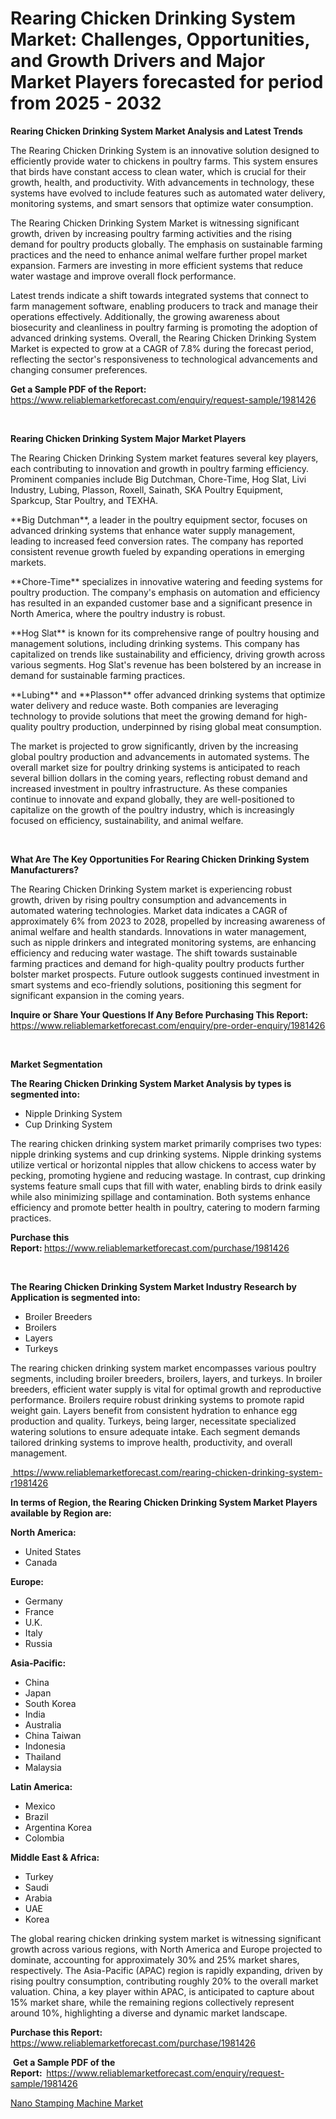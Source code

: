 <p><h1>Rearing Chicken Drinking System Market: Challenges, Opportunities, and Growth Drivers and Major Market Players forecasted for period from 2025 - 2032</h1></p><p><strong>Rearing Chicken Drinking System Market Analysis and Latest Trends</strong></p>
<p><p>The Rearing Chicken Drinking System is an innovative solution designed to efficiently provide water to chickens in poultry farms. This system ensures that birds have constant access to clean water, which is crucial for their growth, health, and productivity. With advancements in technology, these systems have evolved to include features such as automated water delivery, monitoring systems, and smart sensors that optimize water consumption.</p><p>The Rearing Chicken Drinking System Market is witnessing significant growth, driven by increasing poultry farming activities and the rising demand for poultry products globally. The emphasis on sustainable farming practices and the need to enhance animal welfare further propel market expansion. Farmers are investing in more efficient systems that reduce water wastage and improve overall flock performance. </p><p>Latest trends indicate a shift towards integrated systems that connect to farm management software, enabling producers to track and manage their operations effectively. Additionally, the growing awareness about biosecurity and cleanliness in poultry farming is promoting the adoption of advanced drinking systems. Overall, the Rearing Chicken Drinking System Market is expected to grow at a CAGR of 7.8% during the forecast period, reflecting the sector's responsiveness to technological advancements and changing consumer preferences.</p></p>
<p><strong>Get a Sample PDF of the Report:&nbsp;</strong> <a href="https://www.reliablemarketforecast.com/enquiry/request-sample/1981426?utm_campaign=1899&utm_medium=2&utm_source=Github&utm_content=ia&utm_term=02032025&utm_id=rearing-chicken-drinking-system">https://www.reliablemarketforecast.com/enquiry/request-sample/1981426</a></p>
<p>&nbsp;</p>
<p><strong>Rearing Chicken Drinking System Major Market Players</strong></p>
<p><p>The Rearing Chicken Drinking System market features several key players, each contributing to innovation and growth in poultry farming efficiency. Prominent companies include Big Dutchman, Chore-Time, Hog Slat, Livi Industry, Lubing, Plasson, Roxell, Sainath, SKA Poultry Equipment, Sparkcup, Star Poultry, and TEXHA.</p><p>**Big Dutchman**, a leader in the poultry equipment sector, focuses on advanced drinking systems that enhance water supply management, leading to increased feed conversion rates. The company has reported consistent revenue growth fueled by expanding operations in emerging markets.</p><p>**Chore-Time** specializes in innovative watering and feeding systems for poultry production. The company's emphasis on automation and efficiency has resulted in an expanded customer base and a significant presence in North America, where the poultry industry is robust.</p><p>**Hog Slat** is known for its comprehensive range of poultry housing and management solutions, including drinking systems. This company has capitalized on trends like sustainability and efficiency, driving growth across various segments. Hog Slat's revenue has been bolstered by an increase in demand for sustainable farming practices.</p><p>**Lubing** and **Plasson** offer advanced drinking systems that optimize water delivery and reduce waste. Both companies are leveraging technology to provide solutions that meet the growing demand for high-quality poultry production, underpinned by rising global meat consumption.</p><p>The market is projected to grow significantly, driven by the increasing global poultry production and advancements in automated systems. The overall market size for poultry drinking systems is anticipated to reach several billion dollars in the coming years, reflecting robust demand and increased investment in poultry infrastructure. As these companies continue to innovate and expand globally, they are well-positioned to capitalize on the growth of the poultry industry, which is increasingly focused on efficiency, sustainability, and animal welfare.</p></p>
<p>&nbsp;</p>
<p><strong>What Are The Key Opportunities For Rearing Chicken Drinking System Manufacturers?</strong></p>
<p><p>The Rearing Chicken Drinking System market is experiencing robust growth, driven by rising poultry consumption and advancements in automated watering technologies. Market data indicates a CAGR of approximately 6% from 2023 to 2028, propelled by increasing awareness of animal welfare and health standards. Innovations in water management, such as nipple drinkers and integrated monitoring systems, are enhancing efficiency and reducing water wastage. The shift towards sustainable farming practices and demand for high-quality poultry products further bolster market prospects. Future outlook suggests continued investment in smart systems and eco-friendly solutions, positioning this segment for significant expansion in the coming years.</p></p>
<p><strong>Inquire or Share Your Questions If Any Before Purchasing This Report:</strong> <a href="https://www.reliablemarketforecast.com/enquiry/pre-order-enquiry/1981426?utm_campaign=1899&utm_medium=2&utm_source=Github&utm_content=ia&utm_term=02032025&utm_id=rearing-chicken-drinking-system">https://www.reliablemarketforecast.com/enquiry/pre-order-enquiry/1981426</a></p>
<p>&nbsp;</p>
<p><strong>Market Segmentation</strong></p>
<p><strong>The Rearing Chicken Drinking System Market Analysis by types is segmented into:</strong></p>
<p><ul><li>Nipple Drinking System</li><li>Cup Drinking System</li></ul></p>
<p><p>The rearing chicken drinking system market primarily comprises two types: nipple drinking systems and cup drinking systems. Nipple drinking systems utilize vertical or horizontal nipples that allow chickens to access water by pecking, promoting hygiene and reducing wastage. In contrast, cup drinking systems feature small cups that fill with water, enabling birds to drink easily while also minimizing spillage and contamination. Both systems enhance efficiency and promote better health in poultry, catering to modern farming practices.</p></p>
<p><strong>Purchase this Report:&nbsp;</strong><a href="https://www.reliablemarketforecast.com/purchase/1981426?utm_campaign=1899&utm_medium=2&utm_source=Github&utm_content=ia&utm_term=02032025&utm_id=rearing-chicken-drinking-system">https://www.reliablemarketforecast.com/purchase/1981426</a></p>
<p>&nbsp;</p>
<p><strong>The Rearing Chicken Drinking System Market Industry Research by Application is segmented into:</strong></p>
<p><ul><li>Broiler Breeders</li><li>Broilers</li><li>Layers</li><li>Turkeys</li></ul></p>
<p><p>The rearing chicken drinking system market encompasses various poultry segments, including broiler breeders, broilers, layers, and turkeys. In broiler breeders, efficient water supply is vital for optimal growth and reproductive performance. Broilers require robust drinking systems to promote rapid weight gain. Layers benefit from consistent hydration to enhance egg production and quality. Turkeys, being larger, necessitate specialized watering solutions to ensure adequate intake. Each segment demands tailored drinking systems to improve health, productivity, and overall management.</p></p>
<p><a href="https://www.reliablemarketforecast.com/rearing-chicken-drinking-system-r1981426?utm_campaign=1899&utm_medium=2&utm_source=Github&utm_content=ia&utm_term=02032025&utm_id=rearing-chicken-drinking-system">&nbsp;https://www.reliablemarketforecast.com/rearing-chicken-drinking-system-r1981426</a></p>
<p><strong>In terms of Region, the Rearing Chicken Drinking System Market Players available by Region are:</strong></p>
<p>
    <p> <strong> North America: </strong>
        <ul>
            <li>United States</li>
            <li>Canada</li>
        </ul>
        </p> 
    <p> <strong> Europe: </strong>
        <ul>
            <li>Germany</li>
            <li>France</li>
            <li>U.K.</li>
            <li>Italy</li>
            <li>Russia</li>
        </ul>
        </p> 
    <p> <strong> Asia-Pacific: </strong>
        <ul>
            <li>China</li>
            <li>Japan</li>
            <li>South Korea</li>
            <li>India</li>
            <li>Australia</li>
            <li>China Taiwan</li>
            <li>Indonesia</li>
            <li>Thailand</li>
            <li>Malaysia</li>
        </ul>
        </p> 
    <p> <strong> Latin America: </strong>
        <ul>
            <li>Mexico</li>
            <li>Brazil</li>
            <li>Argentina Korea</li>
            <li>Colombia</li>
        </ul>
        </p> 
    <p> <strong> Middle East & Africa: </strong>
        <ul>
            <li>Turkey</li>
            <li>Saudi</li>
            <li>Arabia</li>
            <li>UAE</li>
            <li>Korea</li>
        </ul>
    </p>
    </p>
<p><p>The global rearing chicken drinking system market is witnessing significant growth across various regions, with North America and Europe projected to dominate, accounting for approximately 30% and 25% market shares, respectively. The Asia-Pacific (APAC) region is rapidly expanding, driven by rising poultry consumption, contributing roughly 20% to the overall market valuation. China, a key player within APAC, is anticipated to capture about 15% market share, while the remaining regions collectively represent around 10%, highlighting a diverse and dynamic market landscape.</p></p>
<p><strong>Purchase this Report: </strong><a href="https://www.reliablemarketforecast.com/purchase/1981426?utm_campaign=1899&utm_medium=2&utm_source=Github&utm_content=ia&utm_term=02032025&utm_id=rearing-chicken-drinking-system">https://www.reliablemarketforecast.com/purchase/1981426</a></p>
<p>&nbsp;<strong>Get a Sample PDF of the Report:&nbsp;&nbsp;</strong><a href="https://www.reliablemarketforecast.com/enquiry/request-sample/1981426?utm_campaign=1899&utm_medium=2&utm_source=Github&utm_content=ia&utm_term=02032025&utm_id=rearing-chicken-drinking-system">https://www.reliablemarketforecast.com/enquiry/request-sample/1981426</a></p>
<p><strong></strong></p>
<p><p><a href="https://github.com/YashRP12/Market-Research-Report-List-7/blob/main/nano-stamping-machine-market.md?utm_campaign=1899&utm_medium=2&utm_source=Github&utm_content=ia&utm_term=02032025&utm_id=rearing-chicken-drinking-system">Nano Stamping Machine Market</a></p></p>